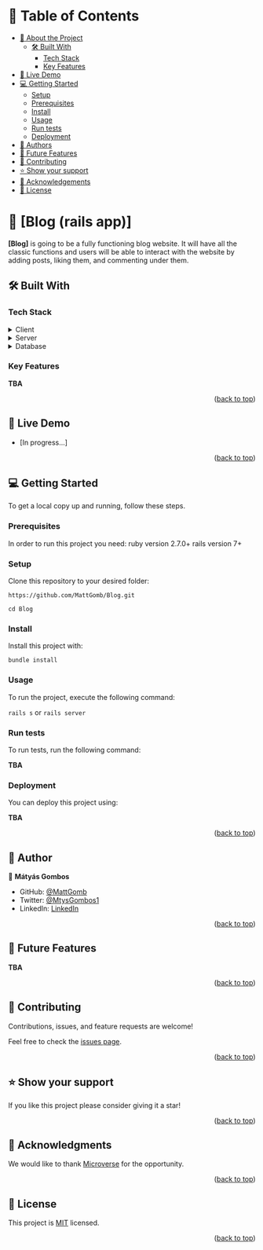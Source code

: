 <a name="readme-top"></a>

# 📗 Table of Contents

- [📖 About the Project](#about-project)
  - [🛠 Built With](#built-with)
    - [Tech Stack](#tech-stack)
    - [Key Features](#key-features)
- [🚀 Live Demo](#live-demo)
- [💻 Getting Started](#getting-started)
  - [Setup](#setup)
  - [Prerequisites](#prerequisites)
  - [Install](#install)
  - [Usage](#usage)
  - [Run tests](#run-tests)
  - [Deployment](#deployment)
- [👥 Authors](#authors)
- [🔭 Future Features](#future-features)
- [🤝 Contributing](#contributing)
- [⭐️ Show your support](#support)
- [🙏 Acknowledgements](#acknowledgements)
- [📝 License](#license)


# 📖 [Blog (rails app)] <a name="about-project"></a>

**[Blog]** is going to be a fully functioning blog website. It will have all the classic functions and users will be able to interact with the website by adding posts, liking them, and commenting under them.


## 🛠 Built With <a name="built-with"></a>

### Tech Stack <a name="tech-stack"></a>


<details>
  <summary>Client</summary>
  <ul>
    <li><a href="https://www.ruby-lang.org/en/">Ruby</a></li>
  </ul>
</details>

<details>
  <summary>Server</summary>
  <ul>
    <li><a href="https://guides.rubyonrails.org/index.html">Ruby on Rails</a></li>
  </ul>
</details>

<details>
<summary>Database</summary>
  <ul>
    <li><a href="https://www.postgresql.org/">PostgreSQL</a></li>
  </ul>
</details>


### Key Features <a name="key-features"></a>

**TBA**

<p align="right">(<a href="#readme-top">back to top</a>)</p>


## 🚀 Live Demo <a name="live-demo"></a>

- [In progress...]

<p align="right">(<a href="#readme-top">back to top</a>)</p>

## 💻 Getting Started <a name="getting-started"></a>

To get a local copy up and running, follow these steps.

### Prerequisites

In order to run this project you need:
ruby version 2.7.0+
rails version 7+

### Setup

Clone this repository to your desired folder:

`https://github.com/MattGomb/Blog.git`

`cd Blog`


### Install

Install this project with:

  `bundle install`


### Usage

To run the project, execute the following command:

`rails s` or `rails server`

### Run tests

To run tests, run the following command:

**TBA**


### Deployment

You can deploy this project using:

**TBA**


<p align="right">(<a href="#readme-top">back to top</a>)</p>


## 👥 Author <a name="authors"></a>

👤 **Mátyás Gombos**

- GitHub: [@MattGomb](https://github.com/MattGomb)
- Twitter: [@MtysGombos1](https://twitter.com/MtysGombos1)
- LinkedIn: [LinkedIn](https://www.linkedin.com/in/gombos-matyas/)

<p align="right">(<a href="#readme-top">back to top</a>)</p>

## 🔭 Future Features <a name="future-features"></a>

**TBA**

<p align="right">(<a href="#readme-top">back to top</a>)</p>


## 🤝 Contributing <a name="contributing"></a>

Contributions, issues, and feature requests are welcome!

Feel free to check the [issues page](../../issues/).

<p align="right">(<a href="#readme-top">back to top</a>)</p>

## ⭐️ Show your support <a name="support"></a>


If you like this project please consider giving it a star!

<p align="right">(<a href="#readme-top">back to top</a>)</p>

## 🙏 Acknowledgments <a name="acknowledgements"></a>

We would like to thank [Microverse](https://www.microverse.org/) for the opportunity.

<p align="right">(<a href="#readme-top">back to top</a>)</p>

## 📝 License <a name="license"></a>

This project is [MIT](./LICENSE) licensed.

<p align="right">(<a href="#readme-top">back to top</a>)</p>
